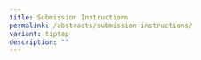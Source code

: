 ```yaml
---
title: Submission Instructions
permalink: /abstracts/submission-instructions/
variant: tiptap
description: ""
---
```

